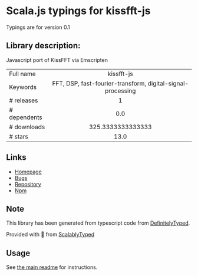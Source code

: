 
# Scala.js typings for kissfft-js

Typings are for version 0.1

## Library description:
Javascript port of KissFFT via Emscripten

|                    |                 |
| ------------------ | :-------------: |
| Full name          | kissfft-js |
| Keywords           | FFT, DSP, fast-fourier-transform, digital-signal-processing |
| # releases         | 1 |
| # dependents       | 0.0 |
| # downloads        | 325.3333333333333 |
| # stars            | 13.0 |

## Links
- [Homepage](https://github.com/j-funk/kissfft-js#readme)
- [Bugs](https://github.com/j-funk/kissfft-js/issues)
- [Repository](https://github.com/j-funk/kissfft-js)
- [Npm](https://www.npmjs.com/package/kissfft-js)
    


## Note
This library has been generated from typescript code from [DefinitelyTyped](https://definitelytyped.org).

Provided with :purple_heart: from [ScalablyTyped](https://github.com/oyvindberg/ScalablyTyped)

## Usage
See [the main readme](../../readme.md) for instructions.


